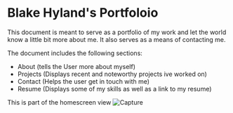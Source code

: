 # Blake Hyland's Portfoloio

This document is meant to serve as a portfolio of my work and let the world know a little bit more about me. It also serves as a means of contacting me. 

The document includes the following sections: 
- About (tells the User more about myself)
- Projects (Displays recent and noteworthy projects ive worked on)
- Contact (Helps the user get in touch with me)
- Resume (Displays some of my skills as well as a link to my resume)


This is part of the homescreen view
![Capture](https://user-images.githubusercontent.com/84405590/145688814-c5668c60-952f-4e88-9d20-0d68cb0b28ad.PNG)



